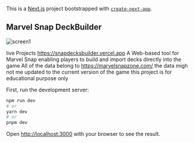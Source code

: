 This is a [Next.js](https://nextjs.org/) project bootstrapped with [`create-next-app`](https://github.com/vercel/next.js/tree/canary/packages/create-next-app).

## Marvel Snap DeckBuilder

![screen1](https://github.com/EC-9624/snapdecksbuilder/assets/71120764/a0305470-2325-4a01-a9c5-af92ea8585e9)


live Projects https://snapdecksbuilder.vercel.app
A Web-based tool for Marvel Snap enabling players to build and import decks directly into the game
All of the data belong to https://marvelsnapzone.com/ the data migh not me updated to the current version of the game
this project is for educational purpose only

First, run the development server:

```bash
npm run dev
# or
yarn dev
# or
pnpm dev
```

Open [http://localhost:3000](http://localhost:3000) with your browser to see the result.
